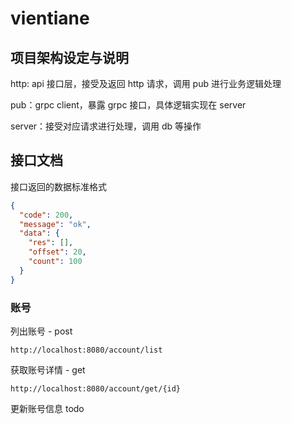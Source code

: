 # vientiane

## 项目架构设定与说明

http: api 接口层，接受及返回 http 请求，调用 pub 进行业务逻辑处理

pub：grpc client，暴露 grpc 接口，具体逻辑实现在 server

server：接受对应请求进行处理，调用 db 等操作

## 接口文档

接口返回的数据标准格式

```json
{
  "code": 200,
  "message": "ok",
  "data": {
    "res": [],
    "offset": 20,
    "count": 100
  }
}
```

### 账号

列出账号 - post
```http request
http://localhost:8080/account/list
```

获取账号详情 - get
```http request
http://localhost:8080/account/get/{id}
```

更新账号信息 todo


